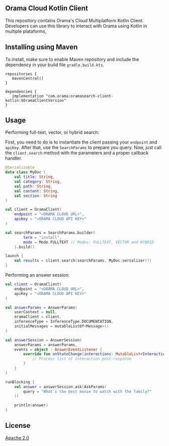 Orama Cloud Kotlin Client
---

This repository contains Orama's Cloud Multiplatform Kotlin Client.
Developers can use this library to interact with Orama using Kotlin in multiple plataforms,

## Installing using Maven

To install, make sure to enable Maven repository and include the dependency in your build file `gradle.build.kts`.

```
repositories {
   mavenCentral()
}

dependencies {
   implementation "com.orama:oramasearch-client-kotlin:$OramaClientVersion"
}
```

## Usage

Performing full-text, vector, or hybrid search:

First, you need to do is to instantiate the client passing your `endpoint` and `apiKey`.
After that, use the `SearchParams` to prepare you query.
Now, just call the `client.search` method with the parameters and a proper callback handler.

```kotlin
@Serializable
data class MyDoc (
    val title: String,
    val category: String,
    val path: String,
    val content: String,
    val section: String
)

val client = OramaClient(
    endpoint = "<ORAMA CLOUD URL>",
    apiKey = "<ORAMA CLOUD API KEY>"
)

val searchParams = SearchParams.builder(
        term = "install",
        mode = Mode.FULLTEXT // Modes: FULLTEXT, VECTOR and HYBRID
    ).build()

launch {
    val results = client.search(searchParams, MyDoc.serializer())
}
```

Performing an answer session:

```kotlin
val client = OramaClient(
    endpoint = "<ORAMA CLOUD URL>",
    apiKey = "<ORAMA CLOUD API KEY>"
)

val answerParams = AnswerParams(
    userContext = null,
    oramaClient = client,
    inferenceType = InferenceType.DOCUMENTATION,
    initialMessages = mutableListOf<Message>()
)

val answerSession = AnswerSession(
    answerParams = answerParams,
    events = object : AnswerEventListener {
        override fun onStateChange(interactions: MutableList<Interaction>) {
            // Process list of interaction post-response
        }
    }
)

runBlocking {
    val answer = answerSession.ask(AskParams(
        query = "What's the best movie to watch with the family?"
    ))

    println(answer)
}
```

## License

[Apache 2.0](/LICENSE.md)

